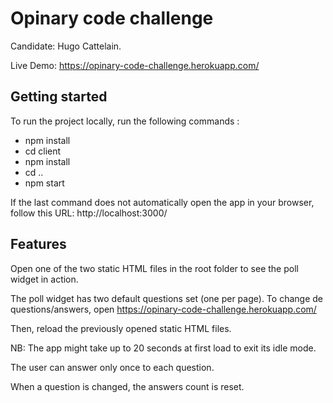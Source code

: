 # Opinary code challenge

Candidate: Hugo Cattelain.

Live Demo: https://opinary-code-challenge.herokuapp.com/

## Getting started

To run the project locally, run the following commands :

- npm install
- cd client
- npm install
- cd ..
- npm start

If the last command does not automatically open the app in your browser, follow this URL: http://localhost:3000/

## Features

Open one of the two static HTML files in the root folder to see the poll widget in action.

The poll widget has two default questions set (one per page).
To change de questions/answers, open https://opinary-code-challenge.herokuapp.com/

Then, reload the previously opened static HTML files.

NB: The app might take up to 20 seconds at first load to exit its idle mode.

The user can answer only once to each question.

When a question is changed, the answers count is reset.
